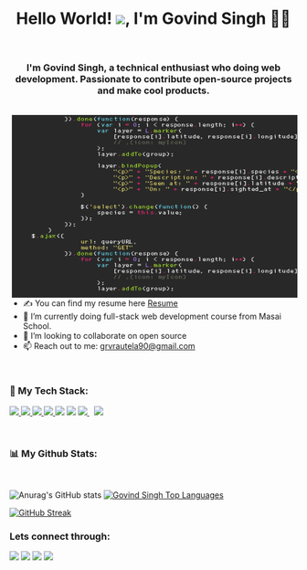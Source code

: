 <h1 align="center">Hello World! <img src="https://raw.githubusercontent.com/MartinHeinz/MartinHeinz/master/wave.gif" width="30px">, I'm Govind Singh 👩‍💻</h1>
<br>
<h3 align="center">I'm Govind Singh, a technical enthusiast who doing web development. Passionate to contribute open-source projects and make cool products.</h3>
<br>
<img align="right" alt="GIF" src="https://github.com/bhumikatewary/bhumikatewary/blob/main/giphy.gif" width="500" height="320" />

- ✍ You can find my resume here [Resume]
- 🌱 I’m currently doing full-stack web development course from Masai School.
- 👯 I’m looking to collaborate on open source
- 📫 Reach out to me: grvrautela90@gmail.com

<br>


### 🚀 My Tech Stack:

<p align="left">
    <a href="https://www.w3.org/html/" target="_blank"> <img src="https://img.icons8.com/color/48/000000/html-5.png"/> </a>
    <a href="https://www.w3schools.com/css/" target="_blank"> <img src="https://img.icons8.com/color/48/000000/css3.png"/> </a>
    <a href="https://getbootstrap.com" target="_blank"> <img src="https://img.icons8.com/color/48/000000/bootstrap.png"/> </a>
    <a href="https://developer.mozilla.org/en-US/docs/Web/JavaScript" target="_blank"> <img src="https://img.icons8.com/color/48/000000/javascript.png"/> </a>
    <a href="https://en.wikipedia.org/wiki/C%2B%2B"><img src="https://img.icons8.com/color/2x/c-programming.png" height=50px/></a>
    <a href="https://en.wikipedia.org/wiki/C%2B%2B"><img src="https://img.icons8.com/color/48/000000/c-plus-plus-logo.png"/></a>
    <a style="padding-right:8px;" href="https://nodejs.org" target="_blank"> <img src="https://img.icons8.com/color/48/000000/nodejs.png"/> </a>
    <a href="https://wordpress.com/"><img src="https://img.icons8.com/plasticine/2x/react.png" height=50px /></a>
</p>


<br>

### 📊 My Github Stats:
<br/>

![Anurag's GitHub stats](https://github-readme-stats.vercel.app/api?username=Govind-01&show_icons=true&theme=radical) <a href="https://github.com/govind-01/github-readme-stats"><img alt="Govind Singh Top Languages" src="https://github-readme-stats.vercel.app/api/top-langs/?username=govind-01&langs_count=8&count_private=true&layout=compact&theme=react&hide_border=true&bg_color=0D1117" /></a>

[![GitHub Streak](https://github-readme-streak-stats.herokuapp.com?user=govind-01&theme=radical&hide_border=true&date_format=M%20j%5B%2C%20Y%5D)](https://git.io/streak-stats)
<br>


### Lets connect through:
<a href="https://www.facebook.com/gaurav.rautela.560"><img src="https://img.icons8.com/fluency/2x/facebook-new.png" height=50px/></a>
<a href="https://twitter.com/grvrautela90"><img src="https://img.icons8.com/color/48/000000/twitter--v1.png"/></a>
<a href="https://www.linkedin.com/in/govind-singh-81849821b/"><img src="https://img.icons8.com/color/48/000000/linkedin.png"/></a>
<a href="https://www.instagram.com/gaurav.rautela.560/"><img src="https://img.icons8.com/fluency/2x/instagram-new.png" height=50px/></a>



[resume]: https://drive.google.com/file/d/1YDFq43uxf3OjazGf2z9lvjSF_GmrBpqu/view?usp=sharing
